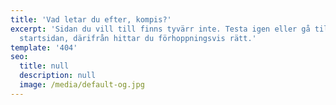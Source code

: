```yaml
---
title: 'Vad letar du efter, kompis?'
excerpt: 'Sidan du vill till finns tyvärr inte. Testa igen eller gå till
  startsidan, därifrån hittar du förhoppningsvis rätt.'
template: '404'
seo:
  title: null
  description: null
  image: /media/default-og.jpg
---
```

